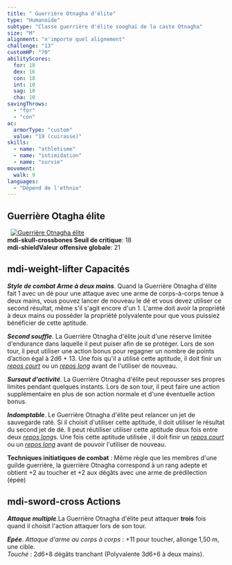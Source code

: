 ```yaml
---
title: " Guerrière Otnagha d'élite"
type: "Humanoïde"
subtype: "Classe guerrière d'élite sooghaï de la caste Otnagha"
size: "M"
alignment: "n'importe quel alignement"
challenge: "13"
customHP: "70"
abilityScores:
  for: 18
  dex: 16
  con: 18
  int: 10
  sag: 10
  cha: 10
savingThrows:
  - "for"
  - "con"
ac:
  armorType: "custom"
  value: "19 (cuirasse)"
skills:
  - name: "athletisme"
  - name: "intimidation"
  - name: "survie"
movement:
  walk: 9
languages:
  - "Dépend de l'ethnie"
---
```

## Guerrière Otagha élite
&nbsp;
[![Guerrière Otnagha élite](https://www.douaratil.fr/illustrations/humanoide/guerriereotnaghaelite300.jpeg)](https://www.douaratil.fr/illustrations/humanoide/guerriereotnaghaelite.jpeg)  
**<v-icon>mdi-skull-crossbones</v-icon> Seuil de critique**: 18        
**<v-icon>mdi-shield</v-icon>Valeur offensive globale**: 21     
## <v-icon>mdi-weight-lifter</v-icon> Capacités

_**Style de combat Arme à deux mains**_. Quand la Guerrière Otnagha d'élite fait 1 avec un dé pour une attaque avec une arme de corps-à-corps tenue à deux mains, vous pouvez lancer de nouveau le dé et vous devez utiliser ce second résultat, même s'il s'agit encore d'un 1. L'arme doit avoir la propriété à deux mains ou posséder la propriété polyvalente pour que vous puissiez bénéficier de cette aptitude.  

_**Second souffle**_. La Guerrière Otnagha d'élite jouit d'une réserve limitée d'endurance dans laquelle il peut puiser afin de se protéger. Lors de son tour, il peut utiliser une action bonus pour regagner un nombre de points d’action égal à 2d6 + 13. Une fois qu'il a  utilisé cette aptitude, il doit finir un [_repos court_](/gerer-la-sante-du-personnage/#repos-court) ou un [_repos long_](/gerer-la-sante-du-personnage/#repos-long) avant de l'utiliser de nouveau.   

_**Sursaut d'activité**_. La Guerrière Otnagha d'élite peut repousser ses propres limites pendant quelques instants. Lors de son tour, il peut faire une action supplémentaire en plus de son action normale et d'une éventuelle action bonus.  

_**Indomptable**_. Le Guerrière Otnagha d'élite peut relancer un jet de sauvegarde raté. Si il choisit d'utiliser cette aptitude, il doit utiliser le résultat du second jet de dé. Il peut réutiliser utiliser cette aptitude deux fois entre deux [_repos long_](/gerer-la-sante-du-personnage/#repos-long)s. Une fois cette aptitude utilisée , il doit finir un [_repos court_](/gerer-la-sante-du-personnage/#repos-court) ou un [_repos long_](/gerer-la-sante-du-personnage/#repos-long) avant de pouvoir l'utiliser de nouveau.  

**Techniques initiatiques de combat** : Même règle que les membres d'une guilde guerrière, la guerrière Otnagha correspond à un rang adepte et obtient +2 au toucher et +2 aux dégâts avec une arme de prédilection (épée)

## <v-icon>mdi-sword-cross</v-icon> Actions
_**Attaque multiple**_.La Guerrière Otnagha d'élite peut attaquer **trois** fois quand il choisit l'action attaquer lors de son tour.  

_**Epée**_. _Attaque d'arme au corps à corps_ : +11 pour toucher, allonge 1,50 m, une cible.  
_Touché_ : 2d6+8 dégâts tranchant (Polyvalente 3d6+6 à deux mains).  

